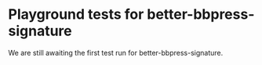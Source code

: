 # Playground tests for better-bbpress-signature
We are still awaiting the first test run for better-bbpress-signature.
